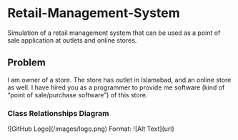 # Retail-Management-System
Simulation of a retail management system that can be used as a point of sale application at outlets and online stores.

<h2>Problem </h2>
I am owner of a store. The store has outlet in Islamabad, and an online store as well. I have hired you as a programmer to provide me software (kind of “point of sale/purchase software”) of this store.

<h3> Class Relationships Diagram </h3>
![GitHub Logo](/images/logo.png)
Format: ![Alt Text](url)
